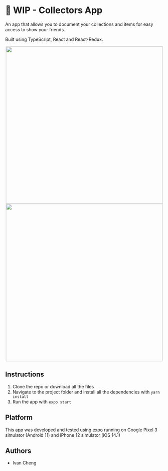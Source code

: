 # 🚧 WIP - Collectors App

An app that allows you to document your collections and items for easy access to show your friends.

Built using TypeScript, React and React-Redux.

<p align="center">
  <img src="./src/gifs/androidDemo.gif" height='500'/>
  <img src="./src/gifs/iosDemo.gif" height='500'/>
</p>

## Instructions

1. Clone the repo or download all the files
2. Navigate to the project folder and install all the dependencies with `yarn install`
3. Run the app with `expo start`

## Platform

This app was developed and tested using [expo](https://expo.io/) running on Google Pixel 3 simulator (Android 11) and iPhone 12 simulator (iOS 14.1)

## Authors

- Ivan Cheng
